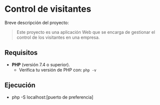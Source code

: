 # Control de visitantes

Breve descripción del proyecto:
> Este proyecto es una aplicación Web que se encarga de gestionar el control de los visitantes en una empresa.

## Requisitos

- **PHP** (versión 7.4 o superior).
  - Verifica tu versión de PHP con: `php -v`
 
## Ejecución

- php -S localhost:[puerto de preferencia]
